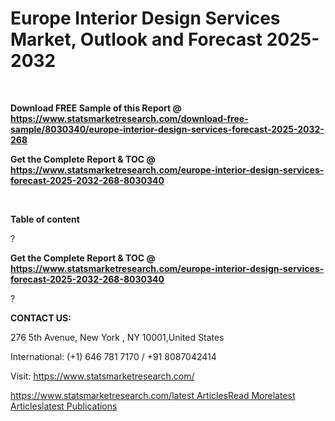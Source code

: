 <h1>Europe Interior Design Services Market, Outlook and Forecast 2025-2032</h1><br/><p><strong>Download FREE Sample of this Report @ <a href="https://www.statsmarketresearch.com/download-free-sample/8030340/europe-interior-design-services-forecast-2025-2032-268">https://www.statsmarketresearch.com/download-free-sample/8030340/europe-interior-design-services-forecast-2025-2032-268</a></strong></p>
 
 
 
 <div><b>Get the Complete Report & TOC @ <a href="https://www.statsmarketresearch.com/europe-interior-design-services-forecast-2025-2032-268-8030340">https://www.statsmarketresearch.com/europe-interior-design-services-forecast-2025-2032-268-8030340</a></b></div>
 
 
 
 <p><br />
 
 <b>Table of content</b></p>
 
 
 
 <p>? </p>
 
 
 
 <div><b>Get the Complete Report & TOC @ <a href="https://www.statsmarketresearch.com/europe-interior-design-services-forecast-2025-2032-268-8030340">https://www.statsmarketresearch.com/europe-interior-design-services-forecast-2025-2032-268-8030340</a></b></div>
 
 
 
 <p>? </p>
 
 
 
 <p><b>CONTACT US:</b><br />
 
 276 5th Avenue, New York , NY 10001,United States<br />
 
 International: (+1) 646 781 7170 / +91 8087042414<br />
 
 Visit: <a href="https://www.statsmarketresearch.com/">https://www.statsmarketresearch.com/</a><br />
 
 <a href="https://gyeongbokgung.com">https://www.statsmarketresearch.com/</a><a href="https://hallyeomaritime.com">latest Articles</a><a href="https://jingwansa.com">Read More</a><a href="https://nguoiviet.jp/">latest Articles</a><a href="https://www.intelmarketresearch.com/">latest Publications</a></p>
